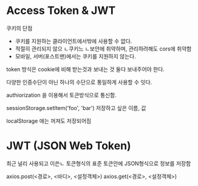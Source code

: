 # Access Token & JWT

쿠키의 단점

* 쿠키를 지원하는 클라이언트에서밖에 사용할 수 없다.
* 적절히 관리되지 않으 ㄴ쿠키느 ㄴ보안에 취약하며, 관리하려해도 cors에 취약함
* 모바일, 서버(포스트맨)에서는 쿠키를 지원하지 않는다.

token 방식은 cookie에 비해 받는것과 보내는 것 둘다 보내주어야 한다.

다양한 인증수단이 아닌 하나의 수단으로 통일하게 사용할 수 잇다.

authiorization 을 이용해서 토큰방식으로 통신함.

sessionStorage.setItem('foo', 'bar') 저장하고 싶은 이름, 값

localStorage 애는 꺼져도 저장되어짐

# JWT (JSON Web Token)

최근 널리 사용되고 이쓴ㄴ 토큰형식의 표준
토큰안에 JSON형식으로 정보를 저장함

axios.post(<경로>, <바디>, <설정객체>)
axios.get(<경로>, <설정객체>)